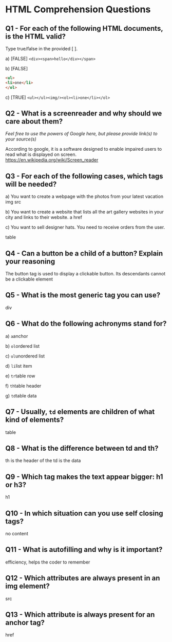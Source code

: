 # HTML Comprehension Questions


## Q1 - For each of the following HTML documents, is the HTML valid?

Type true/false in the provided [ ].

a) [FALSE] `<div><span>hello</div></span>`

b) [FALSE]

```html
<ul>
<li>one</li>
</ol>
```

c) [TRUE] `<ul></ul><img/><ol><li>one</li></ol>`


## Q2 - What is a screenreader and why should we care about them?

_Feel free to use the powers of Google here, but please provide link(s) to your source(s)_

According to google, it is a software designed to enable impaired users to read what is displayed on screen.
https://en.wikipedia.org/wiki/Screen_reader



## Q3 - For each of the following cases, which tags will be needed?

a) You want to create a webpage with the photos from your latest vacation
img src

b) You want to create a website that lists all the art gallery websites in your city and links to their website.
a href

c) You want to sell designer hats. You need to receive orders from the user.

table

## Q4 - Can a button be a child of a button? Explain your reasoning
The button tag is used to display a clickable button. Its descendants cannot be a clickable element





## Q5 - What is the most generic tag you can use?

div


## Q6 - What do the following achronyms stand for?

a) `a`anchor

b) `ol`ordered list

c) `ul`unordered list

d) `li`list item

e) `tr`table row

f) `th`table header

g) `td`table data


## Q7 - Usually, `td` elements are children of what kind of elements?

table

## Q8 - What is the difference between td and th?

th is the header of the td is the data

## Q9 - Which tag makes the text appear bigger: h1 or h3?

h1

## Q10 - In which situation can you use self closing tags?

no content

## Q11 - What is autofilling and why is it important?

efficiency, helps the coder to remember

## Q12 - Which attributes are always present in an img element?

src

## Q13 - Which attribute is always present for an anchor tag?

href

